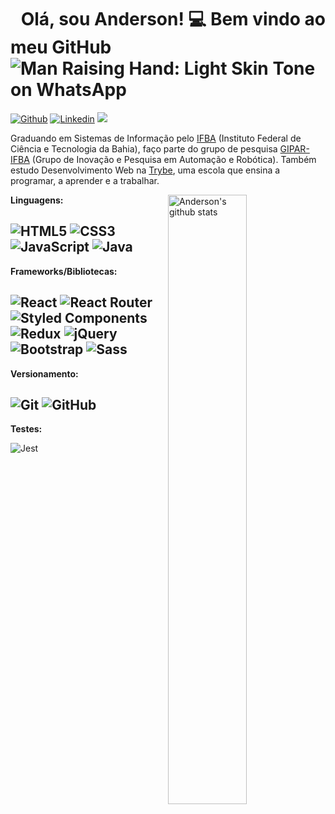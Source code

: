 # <img src="https://raw.githubusercontent.com/MartinHeinz/MartinHeinz/master/wave.gif" width="10px"> Olá, sou Anderson! 💻 Bem vindo ao meu GitHub![Man Raising Hand: Light Skin Tone on WhatsApp ](https://emojipedia-us.s3.dualstack.us-west-1.amazonaws.com/thumbs/60/whatsapp/273/man-raising-hand-light-skin-tone_1f64b-1f3fb-200d-2642-fe0f.png)
[![Github](https://img.shields.io/badge/-Github-000?style=flat&logo=Github&logoColor=white)](https://github.com/andersonleite1)
[![Linkedin](https://img.shields.io/badge/-LinkedIn-blue?style=flat&logo=Linkedin&logoColor=white)](https://www.linkedin.com/in/andersonleitedev/)
[![](https://img.shields.io/badge/Gmail-andersonleite.dev%40gmail.com-red)](mailto:andersonleite.dev@gmail.com)



Graduando em Sistemas de Informação pelo [IFBA](https://portal.ifba.edu.br/) (Instituto Federal de Ciência e Tecnologia da Bahia),  faço parte do grupo de pesquisa [GIPAR-IFBA](http://dgp.cnpq.br/dgp/espelhogrupo/2614433331383732) (Grupo de Inovação e Pesquisa em Automação e Robótica). Também estudo Desenvolvimento Web na [Trybe](https://www.betrybe.com/formacao-desenvolvimento-web), uma escola que ensina a programar, a aprender e a trabalhar. 


 <a href="https://github.com/andersonleite1">
    <img width="50%" align="right" alt="Anderson's github stats" src="https://github-readme-stats.vercel.app/api?username=andersonleite1&count_private=true&show_icons=true&theme=dark" />
  </a>

**Linguagens:**

![HTML5](https://img.shields.io/badge/-HTML5-E34F26?style=flat&logo=html5&logoColor=white) ![CSS3](https://img.shields.io/badge/-CSS3-1572B6?style=flat&logo=css3) ![JavaScript](https://img.shields.io/badge/-JavaScript-black?style=flat&logo=javascript) ![Java](https://img.shields.io/badge/Java-orange?style=flat&logo=java&logoColor=white)
---

**Frameworks/Bibliotecas:**

![React](https://img.shields.io/badge/-React-black?style=flat&logo=react) ![React Router](https://img.shields.io/badge/React%20Router-CA4245?style=flat&logo=React%20Router&logoColor=black) ![Styled Components](https://img.shields.io/badge/Styled%20Components-DB7093?style=flat&logo=styled%20components&logoColor=black) ![Redux](https://img.shields.io/badge/-Redux-593692?style=flat&logo=redux) ![jQuery](https://img.shields.io/badge/-jQuery-0C63A7?style=flat&logo=jquery) ![Bootstrap](https://img.shields.io/badge/-Bootstrap-5D3D8B?style=flat&logo=bootstrap) ![Sass](https://img.shields.io/badge/-Sass-E5E5E5?style=flat&logo=sass)  
---

**Versionamento:**

![Git](https://img.shields.io/badge/-Git-black?style=flat&logo=git) ![GitHub](https://img.shields.io/badge/-GitHub-181717?style=flat&logo=github)
---

**Testes:**

![Jest](https://img.shields.io/badge/-Jest-944058?style=flat&logo=jest)

